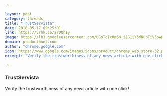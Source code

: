 ```yaml
---

layout: post
category: threads
title: "TrustServista"
date: 2018-05-17 09:25:01
link: https://vrhk.co/2rOQnIy
image: https://lh3.googleusercontent.com/UGoTcIx8n6M_iJG1iY5dRubTiV5pwH32qJnH4ZNJ389CS0rAvOZXQUxanxYF42Q3IkxYt6EW
domain: producthunt.com
author: "chrome.google.com"
icon: https://www.google.com/images/icons/product/chrome_web_store-32.png
excerpt: "Verify the trustworthiness of any news article with one click!"

---
```


### TrustServista

Verify the trustworthiness of any news article with one click!